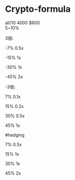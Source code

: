 # Crypto-formula
all/10  4000  $600  
5~10% 

3倍:

-7% 0.5x

-15% 1x

-30% 1x

-45% 2x

-3倍:

7% 0.1x

15% 0.2x

30% 0.5x

45% 1x

#hedging

7% 0.5x

15% 1x

30% 1x

45% 2x


